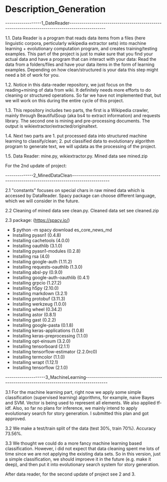# Description_Generation

------------------1_DateReader------------------------------------------------------------------------------------------------

1.1. Data Reader is a program that reads data items from a files (here linguistic corpora, perticularly wikipedia extractor sets) into machine learning + evolutionary computation program, and creates training/testing examples. This part of the project is just to make sure that you find your actual data and have a program that can interact with your data: Read the data from a folders/files and have your data items in the form of learning examples. Depending on how clean/structured is your data this step might need a bit of work for you.

1.2. Notice in this data-reader repository, we just focus on the reading+mining of data from wiki. It definitely needs more efforts to do cleaning or structured operations. So far we have not implemented that, but we will work on this during the entire cycle of this project.

1.3. This repository includes two parts, the first is a Wikipedia crawler, mainly through BeautifulSoup (aka bs4 to extract information) and requests library. The second one is mining and pre-processing documents. The output is wikiextractor/extracted/originaltext.

1.4. Next two parts are 1. put processed data into structured machine learning to classify/clean; 2. put classified data to evolutionary algorithm program to generate text, we will updata as the processing of the project.

1.5. Data Reader: mine.py, wikiextractor.py. Mined data see mined.zip




For the 2nd update of project:

--------------2_MinedDataClean------------------------------------------------------------------------------------------------

2.1 "constants" focuses on special chars in raw mined data which is accessed by DataReader. Spacy package can choose different language, which we will consider in the future.

2.2 Cleaning of mined data see clean.py. Cleaned data set see cleaned.zip

2.3 package: (https://spacy.io/)

  - $ python -m spacy download es_core_news_md
  - Installing pyasn1 (0.4.8)
  - Installing cachetools (4.0.0)
  - Installing oauthlib (3.1.0)
  - Installing pyasn1-modules (0.2.8)
  - Installing rsa (4.0)
  - Installing google-auth (1.11.2)
  - Installing requests-oauthlib (1.3.0)
  - Installing absl-py (0.9.0)
  - Installing google-auth-oauthlib (0.4.1)
  - Installing grpcio (1.27.2)
  - Installing h5py (2.10.0)
  - Installing markdown (3.2.1)
  - Installing protobuf (3.11.3)
  - Installing werkzeug (1.0.0)
  - Installing wheel (0.34.2)
  - Installing astor (0.8.1)
  - Installing gast (0.2.2)
  - Installing google-pasta (0.1.8)
  - Installing keras-applications (1.0.8)
  - Installing keras-preprocessing (1.1.0)
  - Installing opt-einsum (3.2.0)
  - Installing tensorboard (2.1.1)
  - Installing tensorflow-estimator (2.2.0rc0)
  - Installing termcolor (1.1.0)
  - Installing wrapt (1.12.1)
  - Installing tensorflow (2.1.0)

--------------------3_MachineLearning-----------------------------------------------------------------------------------------

3.1 For the machine learning part, right now we apply some simple classification (supervised learning) algorithms, for example, naive Bayes and SVM. Vector is being used to represent all elements. We also applied tf-idf. Also, so far no plans for inference, we mainly intend to apply evolutionary search for story generation. I submitted this plan and got approved.

3.2 We make a test/train split of the data (test 30%, train 70%). Accuracy 73.56%.

3.3 We thought we could do a more fancy machine learning based classification. However, i did not expect that data cleaning spent me lots of time since we are not applying the existing data sets. So in this version, just a simple classification, we should improeve it in the future (e.g. make it deep), and then put it into evolutionary search system for story generation.

After data reader, for the second update of project see 2 and 3.


